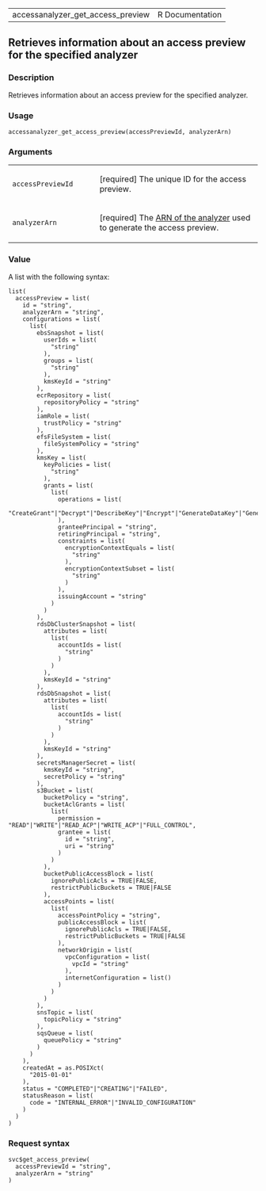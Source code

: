<table style="width: 100%;">
<tbody>
<tr class="odd">
<td>accessanalyzer_get_access_preview</td>
<td style="text-align: right;">R Documentation</td>
</tr>
</tbody>
</table>

## Retrieves information about an access preview for the specified analyzer

### Description

Retrieves information about an access preview for the specified
analyzer.

### Usage

    accessanalyzer_get_access_preview(accessPreviewId, analyzerArn)

### Arguments

<table>
<colgroup>
<col style="width: 35%" />
<col style="width: 65%" />
</colgroup>
<tbody>
<tr class="odd">
<td><code
id="accessanalyzer_get_access_preview_:_accessPreviewId">accessPreviewId</code></td>
<td><p>[required] The unique ID for the access preview.</p></td>
</tr>
<tr class="even">
<td><code
id="accessanalyzer_get_access_preview_:_analyzerArn">analyzerArn</code></td>
<td><p>[required] The <a
href="https://docs.aws.amazon.com/IAM/latest/UserGuide/access-analyzer-getting-started.html#permission-resources">ARN
of the analyzer</a> used to generate the access preview.</p></td>
</tr>
</tbody>
</table>

### Value

A list with the following syntax:

    list(
      accessPreview = list(
        id = "string",
        analyzerArn = "string",
        configurations = list(
          list(
            ebsSnapshot = list(
              userIds = list(
                "string"
              ),
              groups = list(
                "string"
              ),
              kmsKeyId = "string"
            ),
            ecrRepository = list(
              repositoryPolicy = "string"
            ),
            iamRole = list(
              trustPolicy = "string"
            ),
            efsFileSystem = list(
              fileSystemPolicy = "string"
            ),
            kmsKey = list(
              keyPolicies = list(
                "string"
              ),
              grants = list(
                list(
                  operations = list(
                    "CreateGrant"|"Decrypt"|"DescribeKey"|"Encrypt"|"GenerateDataKey"|"GenerateDataKeyPair"|"GenerateDataKeyPairWithoutPlaintext"|"GenerateDataKeyWithoutPlaintext"|"GetPublicKey"|"ReEncryptFrom"|"ReEncryptTo"|"RetireGrant"|"Sign"|"Verify"
                  ),
                  granteePrincipal = "string",
                  retiringPrincipal = "string",
                  constraints = list(
                    encryptionContextEquals = list(
                      "string"
                    ),
                    encryptionContextSubset = list(
                      "string"
                    )
                  ),
                  issuingAccount = "string"
                )
              )
            ),
            rdsDbClusterSnapshot = list(
              attributes = list(
                list(
                  accountIds = list(
                    "string"
                  )
                )
              ),
              kmsKeyId = "string"
            ),
            rdsDbSnapshot = list(
              attributes = list(
                list(
                  accountIds = list(
                    "string"
                  )
                )
              ),
              kmsKeyId = "string"
            ),
            secretsManagerSecret = list(
              kmsKeyId = "string",
              secretPolicy = "string"
            ),
            s3Bucket = list(
              bucketPolicy = "string",
              bucketAclGrants = list(
                list(
                  permission = "READ"|"WRITE"|"READ_ACP"|"WRITE_ACP"|"FULL_CONTROL",
                  grantee = list(
                    id = "string",
                    uri = "string"
                  )
                )
              ),
              bucketPublicAccessBlock = list(
                ignorePublicAcls = TRUE|FALSE,
                restrictPublicBuckets = TRUE|FALSE
              ),
              accessPoints = list(
                list(
                  accessPointPolicy = "string",
                  publicAccessBlock = list(
                    ignorePublicAcls = TRUE|FALSE,
                    restrictPublicBuckets = TRUE|FALSE
                  ),
                  networkOrigin = list(
                    vpcConfiguration = list(
                      vpcId = "string"
                    ),
                    internetConfiguration = list()
                  )
                )
              )
            ),
            snsTopic = list(
              topicPolicy = "string"
            ),
            sqsQueue = list(
              queuePolicy = "string"
            )
          )
        ),
        createdAt = as.POSIXct(
          "2015-01-01"
        ),
        status = "COMPLETED"|"CREATING"|"FAILED",
        statusReason = list(
          code = "INTERNAL_ERROR"|"INVALID_CONFIGURATION"
        )
      )
    )

### Request syntax

    svc$get_access_preview(
      accessPreviewId = "string",
      analyzerArn = "string"
    )
